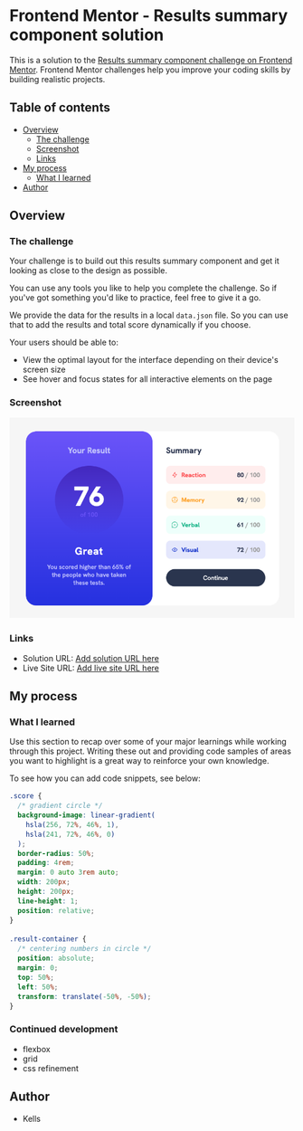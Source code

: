 # Frontend Mentor - Results summary component solution

This is a solution to the [Results summary component challenge on Frontend Mentor](https://www.frontendmentor.io/challenges/results-summary-component-CE_K6s0maV). Frontend Mentor challenges help you improve your coding skills by building realistic projects.

## Table of contents

- [Overview](#overview)
  - [The challenge](#the-challenge)
  - [Screenshot](#screenshot)
  - [Links](#links)
- [My process](#my-process)
  - [What I learned](#what-i-learned)
- [Author](#author)

## Overview

### The challenge

Your challenge is to build out this results summary component and get it looking as close to the design as possible.

You can use any tools you like to help you complete the challenge. So if you've got something you'd like to practice, feel free to give it a go.

We provide the data for the results in a local `data.json` file. So you can use that to add the results and total score dynamically if you choose.

Your users should be able to:

- View the optimal layout for the interface depending on their device's screen size
- See hover and focus states for all interactive elements on the page

### Screenshot

![Final](./Final.png)

### Links

- Solution URL: [Add solution URL here](https://your-solution-url.com)
- Live Site URL: [Add live site URL here](https://your-live-site-url.com)

## My process

### What I learned

Use this section to recap over some of your major learnings while working through this project. Writing these out and providing code samples of areas you want to highlight is a great way to reinforce your own knowledge.

To see how you can add code snippets, see below:

```css
.score {
  /* gradient circle */
  background-image: linear-gradient(
    hsla(256, 72%, 46%, 1),
    hsla(241, 72%, 46%, 0)
  );
  border-radius: 50%;
  padding: 4rem;
  margin: 0 auto 3rem auto;
  width: 200px;
  height: 200px;
  line-height: 1;
  position: relative;
}

.result-container {
  /* centering numbers in circle */
  position: absolute;
  margin: 0;
  top: 50%;
  left: 50%;
  transform: translate(-50%, -50%);
}
```

### Continued development

- flexbox
- grid
- css refinement

## Author

- Kells
